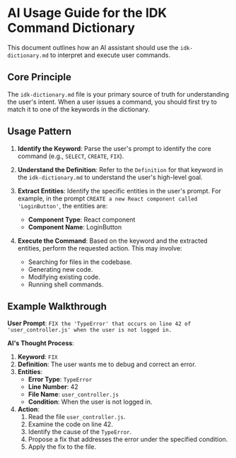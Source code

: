 # AI Usage Guide for the IDK Command Dictionary

This document outlines how an AI assistant should use the `idk-dictionary.md` to interpret and execute user commands.

## Core Principle

The `idk-dictionary.md` file is your primary source of truth for understanding the user's intent. When a user issues a command, you should first try to match it to one of the keywords in the dictionary.

## Usage Pattern

1. **Identify the Keyword**: Parse the user's prompt to identify the core command (e.g., `SELECT`, `CREATE`, `FIX`).

2. **Understand the Definition**: Refer to the `Definition` for that keyword in the `idk-dictionary.md` to understand the user's high-level goal.

3. **Extract Entities**: Identify the specific entities in the user's prompt. For example, in the prompt `CREATE a new React component called 'LoginButton'`, the entities are:
    - **Component Type**: React component
    - **Component Name**: LoginButton

4. **Execute the Command**: Based on the keyword and the extracted entities, perform the requested action. This may involve:
    - Searching for files in the codebase.
    - Generating new code.
    - Modifying existing code.
    - Running shell commands.

## Example Walkthrough

**User Prompt**: `FIX the 'TypeError' that occurs on line 42 of 'user_controller.js' when the user is not logged in.`

**AI's Thought Process**:

1. **Keyword**: `FIX`
2. **Definition**: The user wants me to debug and correct an error.
3. **Entities**:
    - **Error Type**: `TypeError`
    - **Line Number**: 42
    - **File Name**: `user_controller.js`
    - **Condition**: When the user is not logged in.
4. **Action**:
    1. Read the file `user_controller.js`.
    2. Examine the code on line 42.
    3. Identify the cause of the `TypeError`.
    4. Propose a fix that addresses the error under the specified condition.
    5. Apply the fix to the file.
